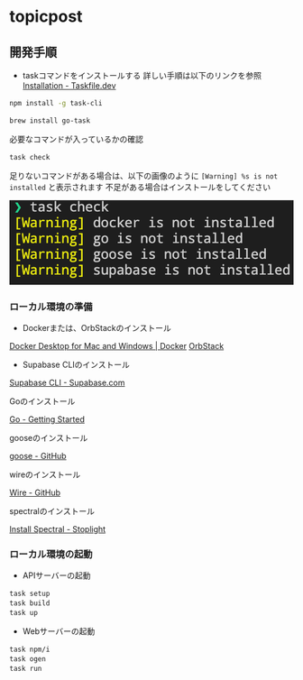 # topicpost

## 開発手順

- taskコマンドをインストールする
詳しい手順は以下のリンクを参照
[Installation - Taskfile.dev](https://taskfile.dev/installation/)

```sh
npm install -g task-cli
```

```sh
brew install go-task
```

必要なコマンドが入っているかの確認

```sh
task check
```

足りないコマンドがある場合は、以下の画像のように `[Warning] %s is not installed` と表示されます
不足がある場合はインストールをしてください

![task-check-command](docs/imgs/readme_task_check.png)

### ローカル環境の準備

- Dockerまたは、OrbStackのインストール

[Docker Desktop for Mac and Windows | Docker](https://www.docker.com/products/docker-desktop)
[OrbStack](https://orbstack.dev/)

- Supabase CLIのインストール

[Supabase CLI - Supabase.com](https://supabase.com/docs/guides/cli/getting-started)

Goのインストール

[Go - Getting Started](https://go.dev/doc/install)

gooseのインストール

[goose - GitHub](https://github.com/pressly/goose)

wireのインストール

[Wire - GitHub](https://github.com/google/wire)

spectralのインストール

[Install Spectral - Stoplight](https://docs.stoplight.io/docs/spectral/b8391e051b7d8-installation)

### ローカル環境の起動

- APIサーバーの起動
```sh
task setup
task build
task up
```

- Webサーバーの起動
```sh
task npm/i
task ogen
task run
```
